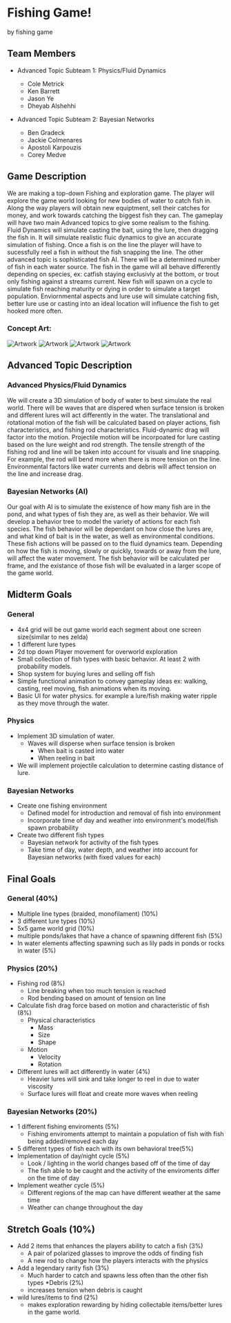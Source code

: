 # Fishing Game!

by fishing game

## Team Members
* Advanced Topic Subteam 1: Physics/Fluid Dynamics
	* Cole Metrick
	* Ken Barrett
	* Jason Ye
	* Dheyab Alshehhi

* Advanced Topic Subteam 2: Bayesian Networks
	* Ben Gradeck
	* Jackie Colmenares
	* Apostoli Karpouzis
	* Corey Medve


## Game Description

We are making a top-down Fishing and exploration game. The player will explore the game world looking for new bodies of water to catch fish in. Along the way players will obtain new equiptment, sell their catches for money, and work towards catching the biggest fish they can. The gameplay will have two main Advanced topics to give some realism to the fishing. Fluid Dynamics will simulate casting the bait, using the lure, then dragging the fish in. It will simulate realistic fluic dynamics to give an accurate simulation of fishing. Once a fish is on the line the player will have to sucessfully reel a fish in without the fish snapping the line. The other advanced topic is sophisticated fish AI. There will be a determined number of fish in each water source. The fish in the game will all behave differently depending on species, ex: catfish staying exclusivly at the bottom, or trout only fishing against a streams current. New fish will spawn on a cycle to simulate fish reaching maturity or dying in order to simulate a target population. Enviornmental aspects and lure use will simulate catching fish, better lure use or casting into an ideal location will influence the fish to get hooked more often. 

### Concept Art:
![Artwork](art/art1.png)
![Artwork](art/art2.png)
![Artwork](art/art3.png)
![Artwork](art/art4.png)


## Advanced Topic Description

### Advanced Physics/Fluid Dynamics

We will create a 3D simulation of body of water to best simulate the real world. There will be waves that are dispered when surface tension is broken and different lures will act differently in the water. The translational and rotational motion of the fish will be calculated based on player actions, fish characteristics, and fishing rod characteristics. Fluid-dynamic drag will factor into the motion. Projectile motion will be incorpoated for lure casting based on the lure weight and rod strength. The tensile strength of the fishing rod and line will be taken into account for visuals and line snapping. For example, the rod will bend more when there is more tension on the line. Environmental factors like water currents and debris will affect tension on the line and increase drag.

### Bayesian Networks (AI)

Our goal with AI is to simulate the existence of how many fish are in the pond, and what types of fish they are, as well as their behavior. We will develop a behavior tree to model the variety of actions for each fish species. The fish behavior will be dependant on how close the lures are, and what kind of bait is in the water, as well as environmental conditions. These fish actions will be passed on to the fluid dynamics team. Depending on how the fish is moving, slowly or quickly, towards or away from the lure, will affect the water movement. The fish behavior will be calculated per frame, and the existance of those fish will be evaluated in a larger scope of the game world. 


## Midterm Goals

### General
* 4x4 grid will be out game world each segment about one screen size(similar to nes zelda)
* 1 different lure types
* 2d top down Player movement for overworld exploration
* Small collection of fish types with basic behavior. At least 2 with probability models.
* Shop system for buying lures and selling off fish
* Simple functional animation to convey gameplay ideas ex: walking, casting, reel moving, fish animations when its moving.
* Basic UI for water physics. for example a lure/fish making water ripple as they move through the water.


### Physics
* Implement 3D simulation of water. 
  * Waves will disperse when surface tension is broken
    * When bait is casted into water
    * When reeling in bait
* We will implement projectile calculation to determine casting distance of lure.

### Bayesian Networks
* Create one fishing environment
  * Defined model for introduction and removal of fish into environment
  * Incorporate time of day and weather into environment's model/fish spawn probability
* Create two different fish types
  * Bayesian network for activity of the fish types
  * Take time of day, water depth, and weather into account for Bayesian networks (with fixed values for each)


## Final Goals

### General (40%)
* Multiple line types (braided, monofilament) (10%)
* 3 different lure types (10%)
* 5x5 game world grid (10%)
* multiple ponds/lakes that have a chance of spawning different fish (5%)
* In water elements affecting spawning such as lily pads in ponds or rocks in water (5%)


### Physics (20%)
* Fishing rod (8%)
  * Line breaking when too much tension is reached
  * Rod bending based on amount of tension on line
* Calculate fish drag force based on motion and characteristic of fish (8%)
  * Physical characteristics
    * Mass
    * Size
    * Shape
  * Motion
    * Velocity
    * Rotation
* Different lures will act differently in water (4%)
    * Heavier lures will sink and take longer to reel in due to water viscosity 
    * Surface lures will float and create more waves when reeling


### Bayesian Networks (20%)
* 1 different fishing enviroments (5%)
  * Fishing enviroments attempt to maintain a population of fish with fish being added/removed each day 
* 5 different types of fish each with its own behavioral tree(5%)
* Implementation of day/night cycle (5%)
  * Look / lighting in the world changes based off of the time of day
  * The fish able to be caught and the activity of the enviroments differ on the time of day
* Implement weather cycle (5%)
  * Different regions of the map can have different weather at the same time
  * Weather can change throughout the day

## Stretch Goals (10%)

* Add 2 items that enhances the players ability to catch a fish (3%)
  * A pair of polarized glasses to improve the odds of finding fish
  * A new rod to change how the players interacts with the physics
* Add a legendary rarity fish (3%)
  * Much harder to catch and spawns less often than the other fish types
*Debris (2%)
  * increases tension when debris is caught
* wild lures/items to find (2%)
  * makes exploration rewarding by hiding collectable items/better lures in the game world. 

